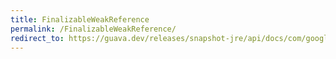 ```yaml
---
title: FinalizableWeakReference
permalink: /FinalizableWeakReference/
redirect_to: https://guava.dev/releases/snapshot-jre/api/docs/com/google/common/base/FinalizableWeakReference.html
---
```

